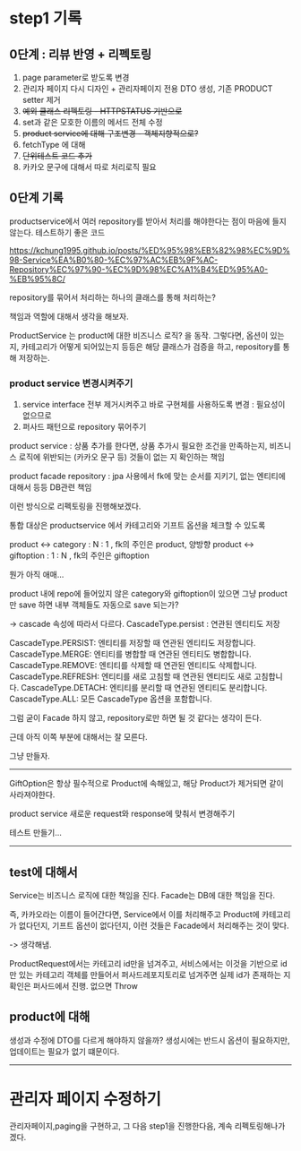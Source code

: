 # step1 기록

## 0단계 : 리뷰 반영 + 리펙토링

1. page parameter로 받도록 변경
2. 관리자 페이지 다시 디자인 + 관리자페이지 전용 DTO 생성, 기존 PRODUCT setter 제거
3. ~~예외 클래스 리펙토링 - HTTPSTATUS 기반으로~~
4. set과 같은 모호한 이름의 메서드 전체 수정
5. ~~product service에 대해 구조변경 - 객체지향적으로?~~
6. fetchType 에 대해
7. ~~단위테스트 코드 추가~~
8. 카카오 문구에 대해서 따로 처리로직 필요


## 0단계 기록

productservice에서 여러 repository를 받아서 처리를 해야한다는 점이 마음에 들지 않는다.
테스트하기 좋은 코드

https://kchung1995.github.io/posts/%ED%95%98%EB%82%98%EC%9D%98-Service%EA%B0%80-%EC%97%AC%EB%9F%AC-Repository%EC%97%90-%EC%9D%98%EC%A1%B4%ED%95%A0-%EB%95%8C/

repository를 묶어서 처리하는 하나의 클래스를 통해 처리하는?

책임과 역할에 대해서 생각을 해보자.

ProductService 는 product에 대한 비즈니스 로직? 을 동작. 그렇다면, 옵션이 있는지, 카테고리가 어떻게 되어있는지 등등은
해당 클래스가 검증을 하고, repository를 통해 저장하는.

### product service 변경시켜주기

1. service interface 전부 제거시켜주고 바로 구현체를 사용하도록 변경 : 필요성이 없으므로
2. 퍼사드 패턴으로 repository 묶어주기

product service : 상품 추가를 한다면, 상품 추가시 필요한 조건을 만족하는지, 비즈니스 로직에 위반되는 (카카오 문구 등) 것들이
없는 지 확인하는 책임

product facade repository : jpa 사용에서 fk에 맞는 순서를 지키기, 없는 엔티티에 대해서 등등 DB관련 책임

이런 방식으로 리펙토링을 진행해보겠다.

통합 대상은 productservice 에서 카테고리와 기프트 옵션을 체크할 수 있도록

product <-> category : N : 1 , fk의 주인은 product, 양방향
product <-> giftoption : 1 : N , fk의 주인은 giftoption

뭔가 아직 애매...

product 내에 repo에 들어있지 않은 category와 giftoption이 있으면 
그냥 product만 save 하면 내부 객체들도 자동으로 save 되는가?

-> cascade 속성에 따라서 다르다.
CascadeType.persist : 연관된 엔티티도 저장

CascadeType.PERSIST: 엔티티를 저장할 때 연관된 엔티티도 저장합니다.
CascadeType.MERGE: 엔티티를 병합할 때 연관된 엔티티도 병합합니다.
CascadeType.REMOVE: 엔티티를 삭제할 때 연관된 엔티티도 삭제합니다.
CascadeType.REFRESH: 엔티티를 새로 고침할 때 연관된 엔티티도 새로 고침합니다.
CascadeType.DETACH: 엔티티를 분리할 때 연관된 엔티티도 분리합니다.
CascadeType.ALL: 모든 CascadeType 옵션을 포함합니다.

그럼 굳이 Facade 하지 않고, repository로만 하면 될 것 같다는 생각이 든다.

근데 아직 이쪽 부분에 대해서는 잘 모른다.

그냥 만들자.


---

GiftOption은 항상 필수적으로 Product에 속해있고, 해당 Product가 제거되면 같이 사라져야한다.

product service 새로운 request와 response에 맞춰서 변경해주기

테스트 만들기...

---

## test에 대해서

Service는 비즈니스 로직에 대한 책임을 진다.
Facade는 DB에 대한 책임을 진다.

즉, 카카오라는 이름이 들어간다면, Service에서 이를 처리해주고
Product에 카테고리가 없다던지, 기프트 옵션이 없다던지, 이런 것들은 Facade에서 처리해주는 것이 맞다.

-> 생각해냄.

ProductRequest에서는 카테고리 id만을 넘겨주고, 서비스에서는 이것을 기반으로 id만 있는 카테고리 객체를 만들어서
퍼사드레포지토리로 넘겨주면 실제 id가 존재하는 지 확인은 퍼사드에서 진행.
없으면 Throw

## product에 대해

생성과 수정에 DTO를 다르게 해야하지 않을까?
생성시에는 반드시 옵션이 필요하지만, 업데이트는 필요가 없기 떄문이다.

---

# 관리자 페이지 수정하기

관리자페이지,paging을 구현하고, 그 다음 step1을 진행한다음, 계속 리펙토링해나가겠다.
